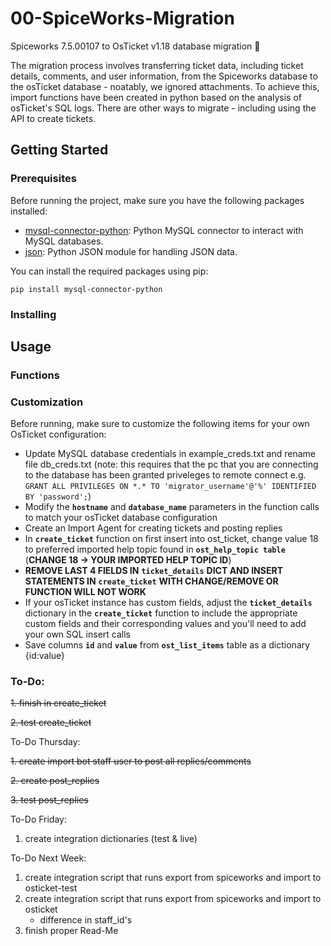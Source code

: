 # 00-SpiceWorks-Migration
Spiceworks 7.5.00107 to OsTicket v1.18 database migration 🦆

The migration process involves transferring ticket data, including ticket details, comments, and user information, from the Spiceworks database to the osTicket database - noatably, we ignored attachments. To achieve this, import functions have been created in python based on the analysis of osTicket's SQL logs. There are other ways to migrate - including using the API to create tickets.

## Getting Started 

### Prerequisites 

Before running the project, make sure you have the following packages installed: 
- [mysql-connector-python](https://pypi.org/project/mysql-connector-python/): Python MySQL connector to interact with MySQL databases.
- [json](https://docs.python.org/3/library/json.html): Python JSON module for handling JSON data.

You can install the required packages using pip:

`pip install mysql-connector-python`

### Installing 

## Usage

### Functions

### Customization

Before running, make sure to customize the following items for your own OsTicket configuration: 
- Update MySQL database credentials in example_creds.txt and rename file db_creds.txt (note: this requires that the pc that you are connecting to the database has been granted priveleges to remote connect e.g. `GRANT ALL PRIVILEGES ON *.* TO 'migrator_username'@'%' IDENTIFIED BY 'password';`)
- Modify the **`hostname`** and **`database_name`** parameters in the function calls to match your osTicket database configuration 
- Create an Import Agent for creating tickets and posting replies 
- In **`create_ticket`** function on first insert into ost_ticket, change value 18 to preferred imported help topic found in **`ost_help_topic table`** (**CHANGE 18 -> YOUR IMPORTED HELP TOPIC ID**)
- **REMOVE LAST 4 FIELDS IN** **`ticket_details`** **DICT AND INSERT STATEMENTS IN** **`create_ticket`** **WITH CHANGE/REMOVE OR FUNCTION WILL NOT WORK**
- If your osTicket instance has custom fields, adjust the **`ticket_details`** dictionary in the **`create_ticket`** function to include the appropriate custom fields and their corresponding values and you'll need to add your own SQL insert calls
- Save columns **`id`** and **`value`** from **`ost_list_items`** table as a dictionary {id:value}

### To-Do: 
<del>1. finish in create_ticket </del>

<del>2. test create_ticket </del>

 To-Do Thursday:

 <del>1. create import bot staff user to post all replies/comments </del>

 <del> 2. create post_replies </del>
 
 <del>3. test post_replies</del>

 To-Do Friday:
 1. create integration dictionaries (test & live)

 To-Do Next Week:
 1. create integration script that runs export from spiceworks and import to osticket-test
 2. create integration script that runs export from spiceworks and import to osticket
    - difference in staff_id's 
 2. finish proper Read-Me

